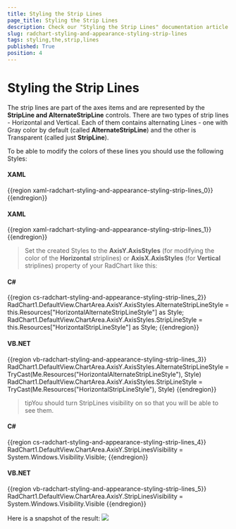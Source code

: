```yaml
---
title: Styling the Strip Lines
page_title: Styling the Strip Lines
description: Check our "Styling the Strip Lines" documentation article for the RadChart WPF control.
slug: radchart-styling-and-appearance-styling-strip-lines
tags: styling,the,strip,lines
published: True
position: 4
---
```


# Styling the Strip Lines



The strip lines are part of the axes items and are represented by the __StripLine and AlternateStripLine__ controls. There are two types of strip lines - Horizontal and Vertical. Each of them contains alternating Lines - one with Gray color by default (called __AlternateStripLine__) and the other is Transparent (called just __StripLine__). 

To be able to modify the colors of these lines you should use the following Styles:

#### __XAML__

{{region xaml-radchart-styling-and-appearance-styling-strip-lines_0}}
	<Style x:Key="HorizontalAlternateStripLineStyle" TargetType="Rectangle">
	    <Setter Property="Fill">
	        <Setter.Value>
	            <LinearGradientBrush SpreadMethod="Pad" StartPoint="0,1" EndPoint="1,0">
	                <GradientStop Offset="0" Color="Black" />
	                <GradientStop Offset="1" Color="#FF00B4FF" />
	            </LinearGradientBrush>
	        </Setter.Value>
	    </Setter>
	</Style>
{{endregion}}



#### __XAML__

{{region xaml-radchart-styling-and-appearance-styling-strip-lines_1}}
	<Style x:Key="HorizontalStripLineStyle" TargetType="Rectangle">
	    <Setter Property="Fill" Value="LightGray" />
	</Style>
{{endregion}}



>Set the created Styles to the __AxisY.AxisStyles__ (for modifying the color of the __Horizontal__ striplines) or __AxisX.AxisStyles__ (for __Vertical__ striplines) property of your RadChart like this:

#### __C#__

{{region cs-radchart-styling-and-appearance-styling-strip-lines_2}}
	RadChart1.DefaultView.ChartArea.AxisY.AxisStyles.AlternateStripLineStyle = this.Resources["HorizontalAlternateStripLineStyle"] as Style;
	RadChart1.DefaultView.ChartArea.AxisY.AxisStyles.StripLineStyle = this.Resources["HorizontalStripLineStyle"] as Style;
{{endregion}}



#### __VB.NET__

{{region vb-radchart-styling-and-appearance-styling-strip-lines_3}}
	RadChart1.DefaultView.ChartArea.AxisY.AxisStyles.AlternateStripLineStyle = TryCast(Me.Resources("HorizontalAlternateStripLineStyle"), Style)
	RadChart1.DefaultView.ChartArea.AxisY.AxisStyles.StripLineStyle = TryCast(Me.Resources("HorizontalStripLineStyle"), Style)
{{endregion}}



>tipYou should turn StripLines visibility on so that you will be able to see them.

#### __C#__

{{region cs-radchart-styling-and-appearance-styling-strip-lines_4}}
	RadChart1.DefaultView.ChartArea.AxisY.StripLinesVisibility = System.Windows.Visibility.Visible;
{{endregion}}



#### __VB.NET__

{{region vb-radchart-styling-and-appearance-styling-strip-lines_5}}
	RadChart1.DefaultView.ChartArea.AxisY.StripLinesVisibility = System.Windows.Visibility.Visible
{{endregion}}



Here is a snapshot of the result:
![](images/RadChart_Styling_and_Appearance_Custom_StripLines_01.PNG)
